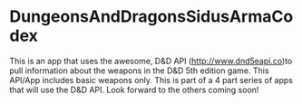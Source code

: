 # DungeonsAndDragonsSidusArmaCodex
This is an app that uses the awesome, D&amp;D API (http://www.dnd5eapi.co)to pull information about the weapons in the D&amp;D 5th edition game. This API/App includes basic weapons only.  This is part of a 4 part series of apps that will use the D&amp;D API. Look forward to the others coming soon!
